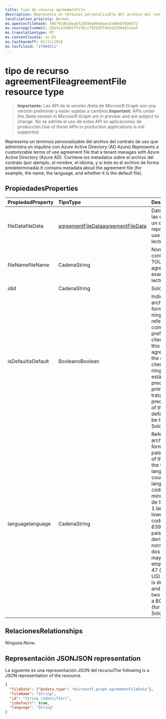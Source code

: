 ```yaml
---
title: tipo de recurso agreementFile
description: Representa un términos personalizable del archivo del contrato de uso que administra un inquilino con Azure Active Directory (AD Azure). Contiene los metadatos sobre el archivo del contrato (por ejemplo, el nombre, el idioma, y si éste es el archivo de forma predeterminada).
localization_priority: Normal
ms.openlocfilehash: f06792d63deabf25659a09e8aec5ed0e8f036472
ms.sourcegitcommit: d2b3ca32602ffa76cc7925d7f4d1e2258e611ea5
ms.translationtype: MT
ms.contentlocale: es-ES
ms.lasthandoff: 01/11/2019
ms.locfileid: "27804511"
---
```

# <a name="agreementfile-resource-type"></a><span data-ttu-id="cf5a6-104">tipo de recurso agreementFile</span><span class="sxs-lookup"><span data-stu-id="cf5a6-104">agreementFile resource type</span></span>

> <span data-ttu-id="cf5a6-105">**Importante:** Las API de la versión /beta de Microsoft Graph son una versión preliminar y están sujetas a cambios.</span><span class="sxs-lookup"><span data-stu-id="cf5a6-105">**Important:** APIs under the /beta version in Microsoft Graph are in preview and are subject to change.</span></span> <span data-ttu-id="cf5a6-106">No se admite el uso de estas API en aplicaciones de producción.</span><span class="sxs-lookup"><span data-stu-id="cf5a6-106">Use of these APIs in production applications is not supported.</span></span>

<span data-ttu-id="cf5a6-107">Representa un términos personalizable del archivo del contrato de uso que administra un inquilino con Azure Active Directory (AD Azure).</span><span class="sxs-lookup"><span data-stu-id="cf5a6-107">Represents a customizable terms of use agreement file that a tenant manages with Azure Active Directory (Azure AD).</span></span> <span data-ttu-id="cf5a6-108">Contiene los metadatos sobre el archivo del contrato (por ejemplo, el nombre, el idioma, y si éste es el archivo de forma predeterminada).</span><span class="sxs-lookup"><span data-stu-id="cf5a6-108">It contains metadata about the agreement file (for example, the name, the language, and whether it is the default file).</span></span>

<!--
## Methods

| Method       | Return Type | Description |
|:-------------|:------------|:------------|
| [Get agreementFile](../api/agreementfile-get.md) | [agreementFile](agreementfile.md) | Read properties and relationships of an **agreementFile** object. |
| [Update](../api/agreementfile-update.md) | [agreementFile](agreementfile.md) | Update an **agreementFile** object. |
| [Delete](../api/agreementfile-delete.md) | None | Delete an **agreementFile** object. |
-->

## <a name="properties"></a><span data-ttu-id="cf5a6-109">Propiedades</span><span class="sxs-lookup"><span data-stu-id="cf5a6-109">Properties</span></span>
| <span data-ttu-id="cf5a6-110">Propiedad</span><span class="sxs-lookup"><span data-stu-id="cf5a6-110">Property</span></span>     | <span data-ttu-id="cf5a6-111">Tipo</span><span class="sxs-lookup"><span data-stu-id="cf5a6-111">Type</span></span>        | <span data-ttu-id="cf5a6-112">Description</span><span class="sxs-lookup"><span data-stu-id="cf5a6-112">Description</span></span> |
|:-------------|:------------|:------------|
|<span data-ttu-id="cf5a6-113">fileData</span><span class="sxs-lookup"><span data-stu-id="cf5a6-113">fileData</span></span>|[<span data-ttu-id="cf5a6-114">agreementFileData</span><span class="sxs-lookup"><span data-stu-id="cf5a6-114">agreementFileData</span></span>](agreementfiledata.md)|<span data-ttu-id="cf5a6-115">Datos que representan las condiciones de usar un documento PDF.</span><span class="sxs-lookup"><span data-stu-id="cf5a6-115">Data representing the terms of use PDF document.</span></span> <span data-ttu-id="cf5a6-116">Solo lectura.</span><span class="sxs-lookup"><span data-stu-id="cf5a6-116">Read-only.</span></span>|
|<span data-ttu-id="cf5a6-117">fileName</span><span class="sxs-lookup"><span data-stu-id="cf5a6-117">fileName</span></span>|<span data-ttu-id="cf5a6-118">Cadena</span><span class="sxs-lookup"><span data-stu-id="cf5a6-118">String</span></span>|<span data-ttu-id="cf5a6-119">Nombre del archivo de contrato (por ejemplo, TOU.pdf).</span><span class="sxs-lookup"><span data-stu-id="cf5a6-119">Name of the agreement file (for example, TOU.pdf).</span></span> <span data-ttu-id="cf5a6-120">Solo lectura.</span><span class="sxs-lookup"><span data-stu-id="cf5a6-120">Read-only.</span></span>|
|<span data-ttu-id="cf5a6-121">id</span><span class="sxs-lookup"><span data-stu-id="cf5a6-121">id</span></span>|<span data-ttu-id="cf5a6-122">Cadena</span><span class="sxs-lookup"><span data-stu-id="cf5a6-122">String</span></span>|<span data-ttu-id="cf5a6-123">Solo lectura.</span><span class="sxs-lookup"><span data-stu-id="cf5a6-123">Read-only.</span></span>|
|<span data-ttu-id="cf5a6-124">isDefault</span><span class="sxs-lookup"><span data-stu-id="cf5a6-124">isDefault</span></span>|<span data-ttu-id="cf5a6-125">Booleano</span><span class="sxs-lookup"><span data-stu-id="cf5a6-125">Boolean</span></span>|<span data-ttu-id="cf5a6-126">Indica si este es el archivo del contrato de forma predeterminada si ninguna de las referencias culturales coincide con la preferencia de cliente.</span><span class="sxs-lookup"><span data-stu-id="cf5a6-126">Indicates whether this is the default agreement file if none of the cultures matches the client preference.</span></span> <span data-ttu-id="cf5a6-127">Si ninguno de los archivos están marcado como predeterminada, el primero de ellos se tratará como el valor predeterminado.</span><span class="sxs-lookup"><span data-stu-id="cf5a6-127">If none of the files are marked as default, the first one will be treated as the default.</span></span> <span data-ttu-id="cf5a6-128">Solo lectura.</span><span class="sxs-lookup"><span data-stu-id="cf5a6-128">Read-only.</span></span>|
|<span data-ttu-id="cf5a6-129">language</span><span class="sxs-lookup"><span data-stu-id="cf5a6-129">language</span></span>|<span data-ttu-id="cf5a6-130">Cadena</span><span class="sxs-lookup"><span data-stu-id="cf5a6-130">String</span></span>|<span data-ttu-id="cf5a6-131">Referencia cultural del archivo de contrato en el formato languagecode2-país/regioncode2.</span><span class="sxs-lookup"><span data-stu-id="cf5a6-131">Culture of the agreement file in the format languagecode2-country/regioncode2.</span></span> <span data-ttu-id="cf5a6-132">languagecode2 es un código de dos letras en minúsculas proveniente de ISO 639-1.</span><span class="sxs-lookup"><span data-stu-id="cf5a6-132">languagecode2 is a lowercase two-letter code derived from ISO 639-1.</span></span> <span data-ttu-id="cf5a6-133">país/regioncode2 se deriva de ISO 3166 y normalmente consta de dos letras en mayúsculas, o una etiqueta de idioma BCP 47 (por ejemplo, en-US).</span><span class="sxs-lookup"><span data-stu-id="cf5a6-133">country/regioncode2 is derived from ISO 3166 and usually consists of two uppercase letters, or a BCP-47 language tag (for example, en-US).</span></span> <span data-ttu-id="cf5a6-134">Solo lectura.</span><span class="sxs-lookup"><span data-stu-id="cf5a6-134">Read-only.</span></span>|

## <a name="relationships"></a><span data-ttu-id="cf5a6-135">Relaciones</span><span class="sxs-lookup"><span data-stu-id="cf5a6-135">Relationships</span></span>
<span data-ttu-id="cf5a6-136">Ninguna.</span><span class="sxs-lookup"><span data-stu-id="cf5a6-136">None.</span></span>


## <a name="json-representation"></a><span data-ttu-id="cf5a6-137">Representación JSON</span><span class="sxs-lookup"><span data-stu-id="cf5a6-137">JSON representation</span></span>

<span data-ttu-id="cf5a6-138">La siguiente es una representación JSON del recurso</span><span class="sxs-lookup"><span data-stu-id="cf5a6-138">The following is a JSON representation of the resource.</span></span>

<!-- {
  "blockType": "resource",
  "optionalProperties": [

  ],
  "@odata.type": "microsoft.graph.agreementFile"
}-->

```json
{
  "fileData": {"@odata.type": "microsoft.graph.agreementFileData"},
  "fileName": "String",
  "id": "String (identifier)",
  "isDefault": true,
  "language": "String"
}

```

<!-- uuid: 8fcb5dbc-d5aa-4681-8e31-b001d5168d79
2015-10-25 14:57:30 UTC -->
<!-- {
  "type": "#page.annotation",
  "description": "agreementFile resource",
  "keywords": "",
  "section": "documentation",
  "tocPath": ""
}-->
